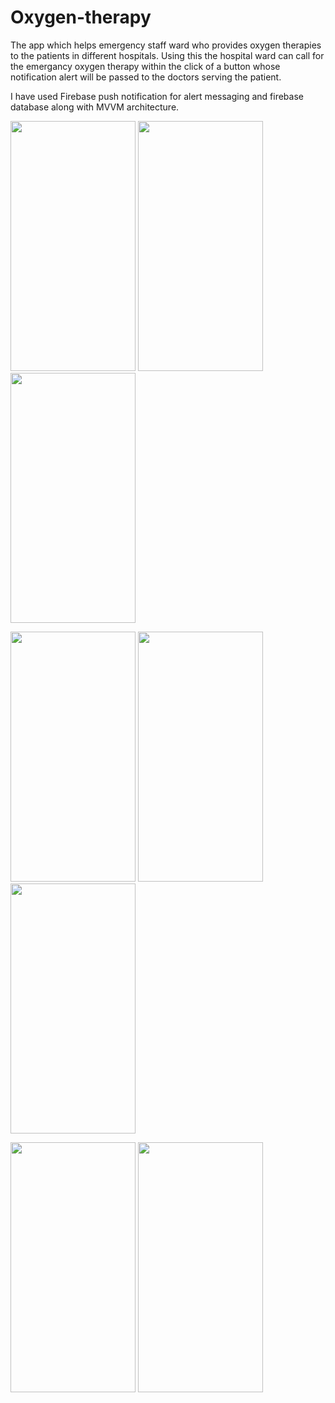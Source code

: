 # Oxygen-therapy
The app which helps emergency staff ward who provides oxygen therapies to the patients in different hospitals.
Using this the hospital ward can call for the emergancy oxygen therapy within the click of a button whose notification alert will be passed to the doctors 
serving the patient.

I have used Firebase push notification for alert messaging and firebase database along with MVVM architecture.


<img src="https://user-images.githubusercontent.com/83541628/185384516-5921ea3b-82da-4d8d-bb52-612f462b793e.jpg" width="200" height="400"/> <img src="https://user-images.githubusercontent.com/83541628/185384649-1294e9d3-23a9-4084-a2c0-136837e99dc1.jpg" width="200" height="400"/> <img src="https://user-images.githubusercontent.com/83541628/185384944-aec4aaea-ccea-415a-91f9-0afdfcf55440.jpg" width="200" height="400"/>

<img src="https://user-images.githubusercontent.com/83541628/185385303-f180e0d2-91ea-4f97-a58c-6f53f6c1c7e9.jpg" width="200" height="400"/> <img src="https://user-images.githubusercontent.com/83541628/185385696-86349412-e283-48eb-aa5d-6e821d2e4164.jpg" width="200" height="400"/> <img src="https://user-images.githubusercontent.com/83541628/185385781-e6940e89-e824-4002-8ba7-d37fba23bd75.jpg" width="200" height="400"/>
          
<img src="https://user-images.githubusercontent.com/83541628/185385918-59409bd4-223f-42fd-936f-4321682e57e0.jpg" width="200" height="400"/> <img src="https://user-images.githubusercontent.com/83541628/185386167-26e56cdd-c3e9-423c-ac64-ff266d60551b.jpg" width="200" height="400"/>


